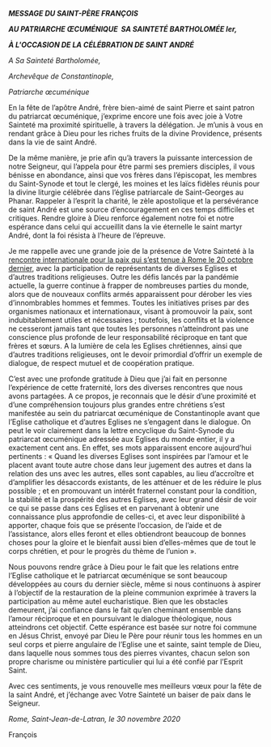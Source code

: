 ***MESSAGE DU SAINT-PÈRE FRANÇOIS***

***AU PATRIARCHE ŒCUMÉNIQUE  SA SAINTETÉ BARTHOLOMÉE Ier,***

***À L'OCCASION DE LA CÉLÉBRATION DE SAINT ANDRÉ***

*A Sa Sainteté Bartholomée,*

*Archevêque de Constantinople,*

*Patriarche œcuménique*

En la fête de l’apôtre André, frère bien-aimé de saint Pierre et saint patron du patriarcat œcuménique, j’exprime encore une fois avec joie à Votre Sainteté ma proximité spirituelle, à travers la délégation. Je m’unis à vous en rendant grâce à Dieu pour les riches fruits de la divine Providence, présents dans la vie de saint André.

De la même manière, je prie afin qu’à travers la puissante intercession de notre Seigneur, qui l’appela pour être parmi ses premiers disciples, il vous bénisse en abondance, ainsi que vos frères dans l’épiscopat, les membres du Saint-Synode et tout le clergé, les moines et les laïcs fidèles réunis pour la divine liturgie célébrée dans l’église patriarcale de Saint-Georges au Phanar. Rappeler à l’esprit la charité, le zèle apostolique et la persévérance de saint André est une source d’encouragement en ces temps difficiles et critiques. Rendre gloire à Dieu renforce également notre foi et notre espérance dans celui qui accueillit dans la vie éternelle le saint martyr André, dont la foi résista à l’heure de l’épreuve.

Je me rappelle avec une grande joie de la présence de Votre Sainteté à la [rencontre internationale pour la paix qui s’est tenue à Rome le 20 octobre dernier](http://www.vatican.va/content/francesco/fr/homilies/2020/documents/papa-francesco_20201020_omelia-pace.html), avec la participation de représentants de diverses Eglises et d’autres traditions religieuses. Outre les défis lancés par la pandémie actuelle, la guerre continue à frapper de nombreuses parties du monde, alors que de nouveaux conflits armés apparaissent pour dérober les vies d’innombrables hommes et femmes. Toutes les initiatives prises par des organismes nationaux et internationaux, visant à promouvoir la paix, sont indubitablement utiles et nécessaires ; toutefois, les conflits et la violence ne cesseront jamais tant que toutes les personnes n’atteindront pas une conscience plus profonde de leur responsabilité réciproque en tant que frères et sœurs. A la lumière de cela les Eglises chrétiennes, ainsi que d’autres traditions religieuses, ont le devoir primordial d’offrir un exemple de dialogue, de respect mutuel et de coopération pratique.

C’est avec une profonde gratitude à Dieu que j’ai fait en personne l’expérience de cette fraternité, lors des diverses rencontres que nous avons partagées. A ce propos, je reconnais que le désir d’une proximité et d’une compréhension toujours plus grandes entre chrétiens s’est manifestée au sein du patriarcat œcuménique de Constantinople avant que l’Eglise catholique et d’autres Eglises ne s’engagent dans le dialogue. On peut le voir clairement dans la lettre encyclique du Saint-Synode du patriarcat œcuménique adressée aux Eglises du monde entier, il y a exactement cent ans. En effet, ses mots apparaissent encore aujourd’hui pertinents : « Quand les diverses Eglises sont inspirées par l’amour et le placent avant toute autre chose dans leur jugement des autres et dans la relation des uns avec les autres, elles sont capables, au lieu d’accroître et d’amplifier les désaccords existants, de les atténuer et de les réduire le plus possible ; et en promouvant un intérêt fraternel constant pour la condition, la stabilité et la prospérité des autres Eglises, avec leur grand désir de voir ce qui se passe dans ces Eglises et en parvenant à obtenir une connaissance plus approfondie de celles-ci, et avec leur disponibilité à apporter, chaque fois que se présente l’occasion, de l’aide et de l’assistance, alors elles feront et elles obtiendront beaucoup de bonnes choses pour la gloire et le bienfait aussi bien d’elles-mêmes que de tout le corps chrétien, et pour le progrès du thème de l’union ».

Nous pouvons rendre grâce à Dieu pour le fait que les relations entre l’Eglise catholique et le patriarcat œcuménique se sont beaucoup développées au cours du dernier siècle, même si nous continuons à aspirer à l’objectif de la restauration de la pleine communion exprimée à travers la participation au même autel eucharistique. Bien que les obstacles demeurent, j’ai confiance dans le fait qu’en cheminant ensemble dans l’amour réciproque et en poursuivant le dialogue théologique, nous atteindrons cet objectif. Cette espérance est basée sur notre foi commune en Jésus Christ, envoyé par Dieu le Père pour réunir tous les hommes en un seul corps et pierre angulaire de l’Eglise une et sainte, saint temple de Dieu, dans laquelle nous sommes tous des pierres vivantes, chacun selon son propre charisme ou ministère particulier qui lui a été confié par l’Esprit Saint.

Avec ces sentiments, je vous renouvelle mes meilleurs vœux pour la fête de la saint André, et j’échange avec Votre Sainteté un baiser de paix dans le Seigneur.

*Rome, Saint-Jean-de-Latran, le 30 novembre 2020*

François